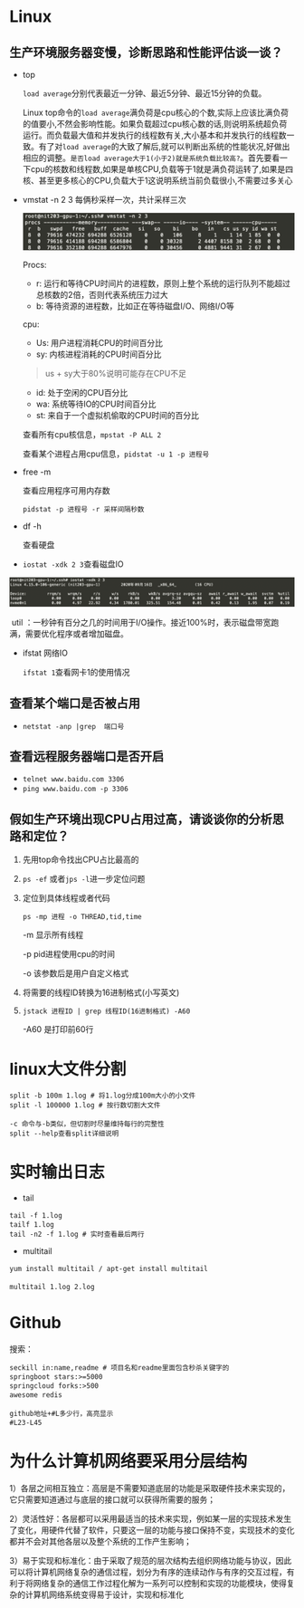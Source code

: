 # Linux

## 生产环境服务器变慢，诊断思路和性能评估谈一谈？

* top

    `load average`分别代表最近一分钟、最近5分钟、最近15分钟的负载。

    Linux top命令的`load average`满负荷是cpu核心的个数,实际上应该比满负荷的值要小,不然会影响性能。如果负载超过cpu核心数的话,则说明系统超负荷运行。而负载最大值和并发执行的线程数有关,大小基本和并发执行的线程数一致。有了对`load average`的大致了解后,就可以判断出系统的性能状况,好做出相应的调整。`是否load average大于1(小于2)就是系统负载比较高?`。首先要看一下cpu的核数和线程数,如果是单核CPU,负载等于1就是满负荷运转了,如果是四核、甚至更多核心的CPU,负载大于1这说明系统当前负载很小,不需要过多关心

* vmstat -n 2 3 每俩秒采样一次，共计采样三次

    ![](../imgs/20200916173327.png)

    Procs:

    * r: 运行和等待CPU时间片的进程数，原则上整个系统的运行队列不能超过总核数的2倍，否则代表系统压力过大
    * b: 等待资源的进程数，比如正在等待磁盘I/O、网络I/O等

    cpu:

    * Us: 用户进程消耗CPU的时间百分比
    * sy: 内核进程消耗的CPU时间百分比

    > us + sy大于80%说明可能存在CPU不足

    * id: 处于空闲的CPU百分比
    * wa: 系统等待IO的CPU时间百分比
    * st: 来自于一个虚拟机偷取的CPU时间的百分比

    查看所有cpu核信息，`mpstat -P ALL 2`

    查看某个进程占用cpu信息，`pidstat -u 1 -p 进程号`

* free -m

    查看应用程序可用内存数

    `pidstat -p 进程号 -r 采样间隔秒数`

* df -h

    查看硬盘

* `iostat -xdk 2 3`查看磁盘IO

![](../imgs/20200916182741.png)

​		util ：一秒钟有百分之几的时间用于I/O操作。接近100%时，表示磁盘带宽跑满，需要优化程序或者增加磁盘。

* ifstat 网络IO

    `ifstat 1`查看网卡1的使用情况

## 查看某个端口是否被占用

* `netstat -anp |grep  端口号`

## 查看远程服务器端口是否开启

* `telnet www.baidu.com 3306`
* `ping www.baidu.com -p 3306`

## 

## 假如生产环境出现CPU占用过高，请谈谈你的分析思路和定位？

1. 先用top命令找出CPU占比最高的

2. `ps -ef` 或者`jps -l`进一步定位问题

3. 定位到具体线程或者代码

    `ps -mp 进程 -o THREAD,tid,time`

    -m 显示所有线程

    -p pid进程使用cpu的时间

    -o 该参数后是用户自定义格式

4. 将需要的线程ID转换为16进制格式(小写英文)

5. `jstack 进程ID | grep 线程ID(16进制格式) -A60`

    -A60 是打印前60行

# linux大文件分割

```
split -b 100m 1.log # 将1.log分成100m大小的小文件
split -l 100000 1.log # 按行数切割大文件

-c 命令与-b类似，但切割时尽量维持每行的完整性
split --help查看split详细说明
```

# 实时输出日志

* tail

```
tail -f 1.log
tailf 1.log
tail -n2 -f 1.log # 实时查看最后两行
```

* multitail

```
yum install multitail / apt-get install multitail

multitail 1.log 2.log
```

# Github

搜索：

```
seckill in:name,readme # 项目名和readme里面包含秒杀关键字的
springboot stars:>=5000
springcloud forks:>500
awesome redis

github地址+#L多少行，高亮显示
#L23-L45
```

# 为什么计算机网络要采用分层结构

1）各层之间相互独立：高层是不需要知道底层的功能是采取硬件技术来实现的，它只需要知道通过与底层的接口就可以获得所需要的服务；

2）灵活性好：各层都可以采用最适当的技术来实现，例如某一层的实现技术发生了变化，用硬件代替了软件，只要这一层的功能与接口保持不变，实现技术的变化都并不会对其他各层以及整个系统的工作产生影响； 

3）易于实现和标准化：由于采取了规范的层次结构去组织网络功能与协议，因此可以将计算机网络复杂的通信过程，划分为有序的连续动作与有序的交互过程，有利于将网络复杂的通信工作过程化解为一系列可以控制和实现的功能模块，使得复杂的计算机网络系统变得易于设计，实现和标准化